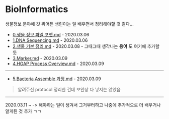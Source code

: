 # BioInformatics

  생물정보 분야에 갓 뛰어든 생린이는 일 배우면서 정리해야할 것 같다...

* [0.생물 정보 파일 포맷.md](https://github.com/Ranicorn/BioInformatics/blob/master/0.%EC%83%9D%EB%AC%BC%20%EC%A0%95%EB%B3%B4%20%ED%8C%8C%EC%9D%BC%20%ED%8F%AC%EB%A7%B7.md) - 2020.03.06
* [1.DNA Sequencing.md](https://github.com/Ranicorn/BioInformatics/blob/master/1.DNA%20Sequencing.md) - 2020.03.06
* [2.생물 기본 정리.md](https://github.com/Ranicorn/BioInformatics/blob/master/2.%EC%83%9D%EB%AC%BC%20%EA%B8%B0%EB%B3%B8%20%EC%A0%95%EB%A6%AC.md) - 2020.03.08 - 그때그때 생각나는 __용어__ 도 여기에 추가할 듯
* [3.Marker.md](https://github.com/Ranicorn/BioInformatics/blob/master/3.Marker.md) - 2020.03.09
* [4.HGAP Process Overview.md](https://github.com/Ranicorn/BioInformatics/blob/master/4.HGAP%20Process%20Overview.md) - 2020.03.09
________________________
* [5.Bacteria Assemble 과정.md](https://github.com/Ranicorn/BioInformatics/blob/master/5.Bacteria%20Assemble%20%EA%B3%BC%EC%A0%95.md) - 2020.03.09

> 알려주신 protocol 정리한 건데 보안상 다 넣지는 않았음
________________________

2020.03.11 ~ 
-> 해야하는 일이 생겨서 그거부터하고 나중에 추가적으로 더 배우거나 알게된 것  추가 ㄱㄱ
